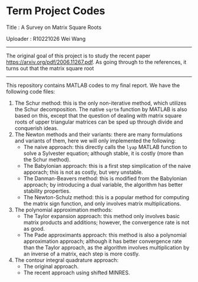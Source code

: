 # Term Project Codes
Title : A Survey on Matrix Square Roots

Uploader : R10221026 Wei Wang

------

The original goal of this project is to study the recent paper https://arxiv.org/pdf/2006.11267.pdf.
As going through to the references, it turns out that the matrix square root 

------
This repository contains MATLAB codes to my final report. We have the following code files:
1. The Schur method: this is the only non-iterative method, which utilizes the Schur decomposition. The native `sqrtm` function by MATLAB is also based on this, except that the question of dealing with matrix square roots of upper triangular matrices can be sped up through divide and conquerish ideas.
2. The Newton methods and their variants: there are many formulations and variants of them, here we will only implemented the following:
    * The naive approach: this directly calls the `lyap` MATLAB function to solve a Sylvester equation; although stable, it is costly (more than the Schur method).
    * The Babylonian approach: this is a first step simplication of the naive apporach; this is not as costly, but very unstable.
    * The Danman-Beavers method: this is modified from the Babylonian approach; by introducing a dual variable, the algorithm has better stability properties.
    * The Newton-Schulz method: this is a popular method for computing the matrix sign function, and only involves matrix multiplications.
3. The polynomial approximation methods:
    * The Taylor expansion approach: this method only involves basic matrix products and additions; however, the convergence rate is not as good.
    * The Pade approximants approach: this method is also a polynomial approximation approach; although it has better convergence rate than the Taylor approach, as the algorithm involves multiplication by an inverse of a matrix, each step is more costly.
4. The contour integral quadrature approach:
    * The original approach.
    * The recent approach using shifted MINRES.
